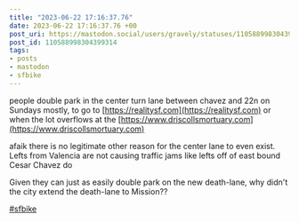 ```yaml
---
title: "2023-06-22 17:16:37.76"
date: 2023-06-22 17:16:37.76 +00
post_uri: https://mastodon.social/users/gravely/statuses/110588998304399314
post_id: 110588998304399314
tags:
- posts
- mastodon
- sfbike
---
```

people double park in the center turn lane between chavez and 22n on Sundays mostly, to go to [https://realitysf.com](https://realitysf.com) or when the lot overflows at the [https://www.driscollsmortuary.com](https://www.driscollsmortuary.com)

afaik there is no legitimate other reason for the center lane to even exist. Lefts from Valencia are not causing traffic jams like lefts off of east bound Cesar Chavez do

Given they can just as easily double park on the new death-lane, why didn't the city extend the death-lane to Mission??

[#sfbike](https://mastodon.social/tags/sfbike)


